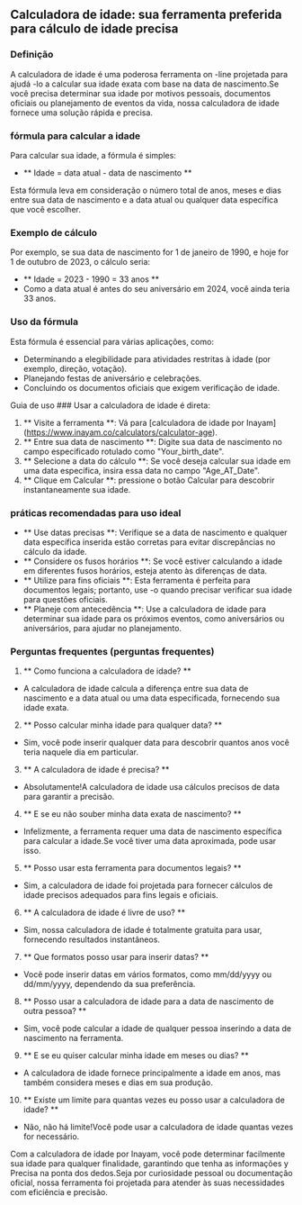 ## Calculadora de idade: sua ferramenta preferida para cálculo de idade precisa

### Definição
A calculadora de idade é uma poderosa ferramenta on -line projetada para ajudá -lo a calcular sua idade exata com base na data de nascimento.Se você precisa determinar sua idade por motivos pessoais, documentos oficiais ou planejamento de eventos da vida, nossa calculadora de idade fornece uma solução rápida e precisa.

### fórmula para calcular a idade
Para calcular sua idade, a fórmula é simples:
- ** Idade = data atual - data de nascimento **

Esta fórmula leva em consideração o número total de anos, meses e dias entre sua data de nascimento e a data atual ou qualquer data específica que você escolher.

### Exemplo de cálculo
Por exemplo, se sua data de nascimento for 1 de janeiro de 1990, e hoje for 1 de outubro de 2023, o cálculo seria:
- ** Idade = 2023 - 1990 = 33 anos **
- Como a data atual é antes do seu aniversário em 2024, você ainda teria 33 anos.

### Uso da fórmula
Esta fórmula é essencial para várias aplicações, como:
- Determinando a elegibilidade para atividades restritas à idade (por exemplo, direção, votação).
- Planejando festas de aniversário e celebrações.
- Concluindo os documentos oficiais que exigem verificação de idade.

Guia de uso ###
Usar a calculadora de idade é direta:
1. ** Visite a ferramenta **: Vá para [calculadora de idade por Inayam] (https://www.inayam.co/calculators/calculator-age).
2. ** Entre sua data de nascimento **: Digite sua data de nascimento no campo especificado rotulado como "Your_birth_date".
3. ** Selecione a data do cálculo **: Se você deseja calcular sua idade em uma data específica, insira essa data no campo "Age_AT_Date".
4. ** Clique em Calcular **: pressione o botão Calcular para descobrir instantaneamente sua idade.

### práticas recomendadas para uso ideal
- ** Use datas precisas **: Verifique se a data de nascimento e qualquer data específica inserida estão corretas para evitar discrepâncias no cálculo da idade.
- ** Considere os fusos horários **: Se você estiver calculando a idade em diferentes fusos horários, esteja atento às diferenças de data.
- ** Utilize para fins oficiais **: Esta ferramenta é perfeita para documentos legais; portanto, use -o quando precisar verificar sua idade para questões oficiais.
- ** Planeje com antecedência **: Use a calculadora de idade para determinar sua idade para os próximos eventos, como aniversários ou aniversários, para ajudar no planejamento.

### Perguntas frequentes (perguntas frequentes)

1. ** Como funciona a calculadora de idade? **
- A calculadora de idade calcula a diferença entre sua data de nascimento e a data atual ou uma data especificada, fornecendo sua idade exata.

2. ** Posso calcular minha idade para qualquer data? **
- Sim, você pode inserir qualquer data para descobrir quantos anos você teria naquele dia em particular.

3. ** A calculadora de idade é precisa? **
- Absolutamente!A calculadora de idade usa cálculos precisos de data para garantir a precisão.

4. ** E se eu não souber minha data exata de nascimento? **
- Infelizmente, a ferramenta requer uma data de nascimento específica para calcular a idade.Se você tiver uma data aproximada, pode usar isso.

5. ** Posso usar esta ferramenta para documentos legais? **
- Sim, a calculadora de idade foi projetada para fornecer cálculos de idade precisos adequados para fins legais e oficiais.

6. ** A calculadora de idade é livre de uso? **
- Sim, nossa calculadora de idade é totalmente gratuita para usar, fornecendo resultados instantâneos.

7. ** Que formatos posso usar para inserir datas? **
- Você pode inserir datas em vários formatos, como mm/dd/yyyy ou dd/mm/yyyy, dependendo da sua preferência.

8. ** Posso usar a calculadora de idade para a data de nascimento de outra pessoa? **
- Sim, você pode calcular a idade de qualquer pessoa inserindo a data de nascimento na ferramenta.

9. ** E se eu quiser calcular minha idade em meses ou dias? **
- A calculadora de idade fornece principalmente a idade em anos, mas também considera meses e dias em sua produção.

10. ** Existe um limite para quantas vezes eu posso usar a calculadora de idade? **
- Não, não há limite!Você pode usar a calculadora de idade quantas vezes for necessário.

Com a calculadora de idade por Inayam, você pode determinar facilmente sua idade para qualquer finalidade, garantindo que tenha as informações y Precisa na ponta dos dedos.Seja por curiosidade pessoal ou documentação oficial, nossa ferramenta foi projetada para atender às suas necessidades com eficiência e precisão.